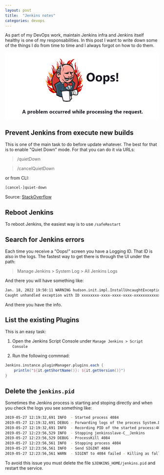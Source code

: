 ```yaml
---
layout: post
title:  "Jenkins notes"
categories: devops
---
```

As part of my DevOps work, maintain Jenkins infra and Jenkins itself healthy is one of my responsabilities. In this
post I want to write down some of the things I do from time to time and I always forgot on how to do them.

![Jira Oops!](/assets/DevOps/jira_oops.png)

## Prevent Jenkins from execute new builds

This is one of the main task to do before update whatever. The best for that is to enable "Quiet Down" mode. For
that you can do it via URLs:

>/quietDown

>/cancelQuietDown

or from CLI:

``` bash
[cancel-]quiet-down
```

Source:
[StackOverflow](https://stackoverflow.com/questions/8472589/preventing-jenkins-from-executing-new-builds-in-a-defined-time-frame-e-g-6-7am)

## Reboot Jenkins

To reboot Jenkins, the easiest way is to use `/safeRestart`

## Search for Jenkins errors

Each time you receive a "Oops!" screen you have a Logging ID. That ID is also in the logs. The fastest way to get
there is through the UI under the path:

> Manage Jenkins > System Log > All Jenkins Logs

And there you will have something like:

``` bash
Jan. 18, 2022 19:50:11 WARNING hudson.init.impl.InstallUncaughtExceptionHandler handleException
Caught unhandled exception with ID xxxxxxxx-xxxx-xxxx-xxxx-xxxxxxxxxxxx
```

And there you have the info.

## List the existing Plugins

This is an easy task:

1. Open the Jenkins Script Console under `Manage Jenkins > Script Console`

1. Run the following commnad:

  ``` groovy
  Jenkins.instance.pluginManager.plugins.each {
      println("${it.getShortName()}: ${it.getVersion()}")
  }
  ```

## Delete the `jenkins.pid`

Sometimes the Jenkins process is starting and stoping directly and when you check the logs you see something like:

```bash
2019-05-27 12:19:32,691 INFO  - Started process 4084
2019-05-27 12:19:32,691 DEBUG - Forwarding logs of the process System.Diagnostics.Process (javaw) to winsw.SizeBasedRollingLogAppender
2019-05-27 12:19:32,691 INFO  - Recording PID of the started process:4084. PID file destination is C:\Jenkins\jenkins_agent.pid
2019-05-27 12:23:56,529 INFO  - Stopping jenkinsslave-C__Jenkins
2019-05-27 12:23:56,529 DEBUG - ProcessKill 4084
2019-05-27 12:23:56,561 INFO  - Stopping process 4084
2019-05-27 12:23:56,561 INFO  - Send SIGINT 4084
2019-05-27 12:23:56,561 WARN  - SIGINT to 4084 failed - Killing as fallback
```

To avoid this issue you must delete the file `$JENKINS_HOME/jenkins.pid` and restart the service.

